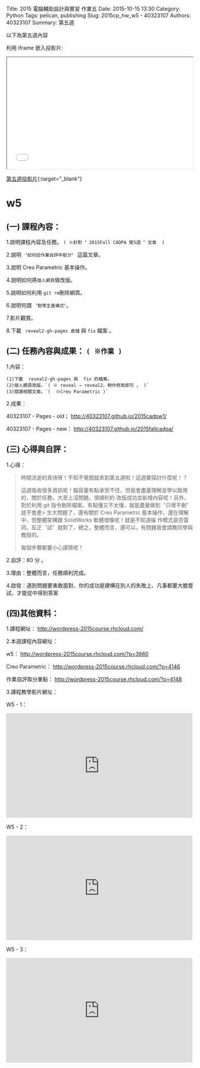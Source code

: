 Title: 2015 電腦輔助設計與實習 作業五
Date: 2015-10-15 13:30
Category: Python
Tags: pelican, publishing
Slug: 2015cp_hw_w5 -  40323107
Authors: 40323107
Summary: 第五週

以下為第五週內容

利用 iframe 嵌入投影片:

<iframe src="simplest5.html" width="500" height="300"></iframe>

[第五週投影片](simplest5.html){:target="_blank"}

w5
============

(一) 課程內容：
-------------------------

1.說明課程內容及任務。
`( ※針對〝 2015Fall CADPA 第5週 〞文章  )`

2.說明 `〝如何從作業自評中取分〞` 這篇文章。

3.說明 Creo Parametric 基本操作。

4.說明如何將`個人網頁`做改版。

5.說明如何利用 `git rm`刪除網頁。

6.說明何謂 `〝對等生產模式〞`。

7.影片觀賞。

8.下載 ` reveal2-gh-pages 倉儲` 與  ` fix ` 檔案 。


(二) 任務內容與成果： `( ※作業 )`
-------------------------------------------------

1.內容：

    (1)下載  reveal2-gh-pages 與  fix 的檔案。
    (2)個人網頁改版。`( ※ reveal → reveal2，稍作修改即可 。 )`
    (3)閱讀相關文章。`(  ※Creo Parametric )`

2.成果：

40323107 -  Pages - old；  <a href="http://40323107.github.io/2015cadpw1/">http://40323107.github.io/2015cadpw1/</a>

40323107 -  Pages - new： <a href="http://40323107.github.io/2015fallcadpa/">http://40323107.github.io/2015fallcadpa/</a>

(三) 心得與自評：
---------------------------

1.心得：

> 時間流逝的真快呀！不知不覺間就來到第五週啦！這週要探討什麼呢！？
>
> 這週吸收很多資訊呢！腦容量有點承受不住，但我會盡量理解並學以致用的，關於任務，大至上沒問題，很順利的
> 改版成功並新增內容呢！另外，對於利用 git 指令刪除檔案，有點懂又不太懂，就是盡量做到〝只增不刪〞就不會產> 生大問題了，還有關於 Creo Parametric 基本操作，還在理解中，但整體架構跟 SolidWorks 軟體很像呢！就是不知道操
> 作模式是否雷同，反正〝試〞就對了，總之，整體而言，還可以，有問題我會請教同學與教授的。    
>
>每個步驟都要小心謹慎呢！

2.自評：80 分 。

3.理由：整體而言，任務順利完成。

4.啟發：遇到問題要勇敢面對、你的成功是建構在別人的失敗上、凡事都要大膽嘗試，才能從中得到答案

(四)其他資料： 
-------------------------

1.課程網址： <a href="http://wordpress-2015course.rhcloud.com/">http://wordpress-2015course.rhcloud.com/</a>

2.本週課程內容網址：

w5：  <a href="http://wordpress-2015course.rhcloud.com/?p=3660">http://wordpress-2015course.rhcloud.com/?p=3660</a>

Creo Parametric： <a href="http://wordpress-2015course.rhcloud.com/?p=4146">http://wordpress-2015course.rhcloud.com/?p=4146</a>

作業自評取分重點：  <a href="http://wordpress-2015course.rhcloud.com/?p=4148">http://wordpress-2015course.rhcloud.com/?p=4148</a>

3.課程教學影片網址：

W5 - 1：
 <iframe src="https://player.vimeo.com/video/142093273" width="500" height="281" frameborder="0" webkitallowfullscreen mozallowfullscreen allowfullscreen></iframe>
 
 W5 - 2：
 <iframe src="https://player.vimeo.com/video/142093479 " width="500" height="281" frameborder="0" webkitallowfullscreen mozallowfullscreen allowfullscreen></iframe>
 
 W5 - 3：
 <iframe src="https://player.vimeo.com/video/142098889 " width="500" height="281" frameborder="0" webkitallowfullscreen mozallowfullscreen allowfullscreen></iframe>   
 



